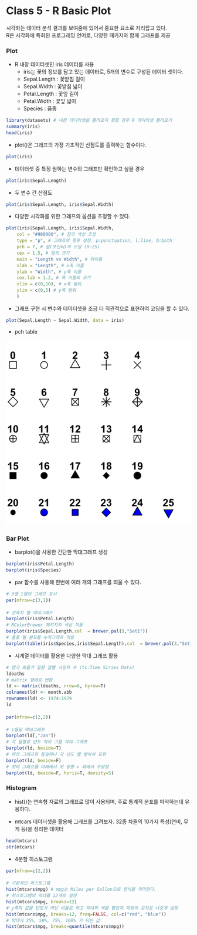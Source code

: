 # Class 5 - R Basic Plot

시각화는 데이터 분석 결과를 보여줌에 있어서 중요한 요소로 자리잡고 있다.  
R은 시각화에 특화된 프로그래밍 언어로, 다양한 패키지와 함께 그래프를 제공


### Plot

- R 내장 데이터셋인 iris 데이터를 사용
    - iris는 꽃의 정보를 담고 있는 데이터로, 5개의 변수로 구성된 데이터 셋이다.
    - Sepal.Length : 꽃받침 길이
    - Sepal.Width : 꽃받침 넓이
    - Petal.Length : 꽃잎 길이
    - Petal.Width : 꽃잎 넓이
    - Species : 품종

```r
library(datasets) # 내장 데이터셋을 불러오지 못할 경우 R 데이터셋 불러오기
summary(iris)
head(iris)
```

- plot()은 그래프의 가장 기초적인 산점도를 출력하는 함수이다.

```r
plot(iris)
```

- 데이터셋 중 특정 원하는 변수의 그래프만 확인하고 싶을 경우

```r
plot(iris$Sepal.Length)
```

- 두 변수 간 산점도

```r
plot(iris$Sepal.Length, iris$Sepal.Width)
```

- 다양한 시각화를 위한 그래프의 옵션을 조정할 수 있다.
```r
plot(iris$Sepal.Length, iris$Sepal.Width,
    col = "#980000", # 점의 색상 조정
    type = "p", # 그래프의 종류 설정. p:punctuation, l:line, b:both
    pch = 7, # 점(포인터)의 모양 (0~25)
    cex = 1.5, # 점의 크기
    main = "Length vs Width", # 타이틀
    xlab = "Length", # x축 이름
    ylab = "Width", # y축 이름
    cex.lab = 1.2, # 축 이름의 크기
    xlim = c(0,10), # x축 범위
    ylim = c(0,5) # y축 범위
    )
```

- 그래프 구현 시 변수와 데이터셋을 조금 더 직관적으로 표현하여 코딩을 할 수 있다.

```r
plot(Sepal.Length ~ Sepal.Width, data = iris)
```

- pch table

![jpg](../img/r_plot_pointer.png)


### Bar Plot

- barplot()을 사용한 간단한 막대그래프 생성

```r
barplot(iris$Petal.Length)
barplot(iris$Species)
```

- par 함수를 사용해 한번에 여러 개의 그래프를 띄울 수 있다.

```r
# 3행 1열의 그래프 표시
par(mfrow=c(3,1))

# 관측치 별 막대그래프
barplot(iris$Petal.Length) 
# RColorBrewer 패키지의 색상 적용
barplot(iris$Sepal.Length,col  = brewer.pal(3,"Set1"))
# 품종 별 분포를 누적그래프 적용
barplot(table(iris$Species,iris$Sepal.Length),col  = brewer.pal(3,"Set1"))
```

- 시계열 데이터를 활용한 다양한 막대 그래프 활용

```r
# 영국 호흡기 질환 월별 사망자 수 (ts:Time Siries Data)
ldeaths
# matrix 형태로 변환
ld <- matrix(ldeaths, nrow=6, byrow=T) 
colnames(ld) <- month.abb
rownames(ld) <- 1974:1979
ld

par(mfrow=c(2,2))

# 1월달 막대그래프
barplot(ld[,"Jan"]) 
# 각 월별로 년도 하위 그룹 막대 그래프
barplot(ld, beside=T)
# 위의 그래프와 동일하나 각 년도 별 쌓아서 표현
barplot(ld, beside=F)
# 위의 그래프를 아래에서 위 방향 > 좌에서 우방향
barplot(ld, beside=F, horiz=T, density=5)
```

### Histogram

- hist()는 연속형 자료의 그래프로 많이 사용되며, 주로 통계적 분포를 파악하는데 유용하다.

- mtcars 데이터셋을 활용해 그래프를 그려보자. 32종 차들의 10가지 특성(연비, 무게 등)을 정리한 데이터

```r
head(mtcars)
str(mtcars)
```

- 4분할 히스토그램

```r
par(mfrow=c(2,2))

# 기본적인 히스토그램
hist(mtcars$mpg) # mpg는 Miles per Gallon으로 연비를 의미한다.
# 히스토그램의 막대를 12개로 설정
hist(mtcars$mpg, breaks=12)
# y축의 값을 빈도가 아닌 비율로 하고 막대의 색을 빨강과 파랑이 교차로 나오게 설정
hist(mtcars$mpg, breaks=12, freq=FALSE, col=c("red", "blue"))
# 막대가 25%, 50%, 75%, 100% 가 되는 값
hist(mtcars$mpg, breaks=quantile(mtcars$mpg))
```
